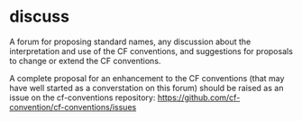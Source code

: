 # discuss
A forum for proposing standard names, any discussion about the interpretation and use of the CF conventions, and suggestions for proposals to change or extend the CF conventions.

A complete proposal for an enhancement to the CF conventions (that may have well started as a converstation on this forum) should be raised as an issue on the cf-conventions repository: https://github.com/cf-convention/cf-conventions/issues
